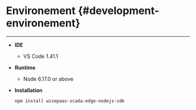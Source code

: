 # Environement {#development-environement}

---

* **IDE**
  * VS Code 1.41.1
* **Runtime**

  * Node 6.17.0 or above

* **Installation**

  ```
  npm install wisepaas-scada-edge-nodejs-sdk
  ```




